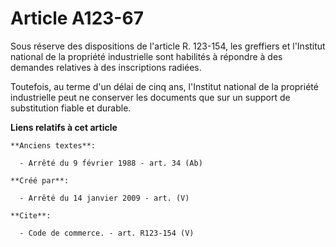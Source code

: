 # Article A123-67

Sous réserve des dispositions de l'article R. 123-154, les greffiers et l'Institut national de la propriété industrielle sont
habilités à répondre à des demandes relatives à des inscriptions radiées. 

Toutefois, au terme d'un délai de cinq ans, l'Institut national de la propriété industrielle peut ne conserver les documents
que sur un support de substitution fiable et durable.

**Liens relatifs à cet article**

	**Anciens textes**:

	  - Arrêté du 9 février 1988 - art. 34 (Ab)

	**Créé par**:

	  - Arrêté du 14 janvier 2009 - art. (V)

	**Cite**:

	  - Code de commerce. - art. R123-154 (V)

